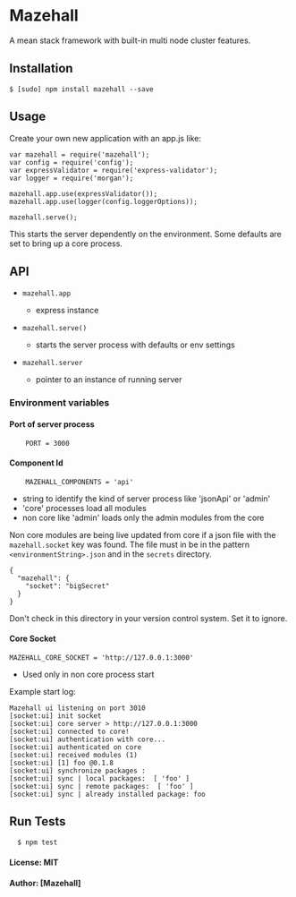 # Mazehall

A mean stack framework with built-in multi node cluster features.

## Installation

    $ [sudo] npm install mazehall --save


## Usage

Create your own new application with an app.js like:

    var mazehall = require('mazehall');
    var config = require('config');
    var expressValidator = require('express-validator');
    var logger = require('morgan');
    
    mazehall.app.use(expressValidator());
    mazehall.app.use(logger(config.loggerOptions));
    
    mazehall.serve();
    
This starts the server dependently on the environment. Some defaults are set to bring up a core process.

## API

* `mazehall.app`
  * express instance

* `mazehall.serve()`
  * starts the server process with defaults or env settings

* `mazehall.server`
  * pointer to an instance of running server

### Environment variables

#### Port of server process
```
    PORT = 3000
```

#### Component Id
```
    MAZEHALL_COMPONENTS = 'api'
```

- string to identify the kind of server process like 'jsonApi' or 'admin' 
- 'core' processes load all modules 
- non core like 'admin' loads only the admin modules from the core

Non core modules are being live updated from core if a json file with the ```mazehall.socket``` key was found. The file must in be in the pattern ```<environmentString>.json``` and in the ```secrets``` directory.

    {
      "mazehall": {
        "socket": "bigSecret"
      }
    }

Don't check in this directory in your version control system. Set it to ignore. 

#### Core Socket
```
MAZEHALL_CORE_SOCKET = 'http://127.0.0.1:3000'
```

- Used only in non core process start


Example start log:

    Mazehall ui listening on port 3010
    [socket:ui] init socket
    [socket:ui] core server > http://127.0.0.1:3000
    [socket:ui] connected to core!
    [socket:ui] authentication with core...
    [socket:ui] authenticated on core
    [socket:ui] received modules (1) 
    [socket:ui] [1] foo @0.1.8
    [socket:ui] synchronize packages :
    [socket:ui] sync | local packages:  [ 'foo' ]
    [socket:ui] sync | remote packages:  [ 'foo' ]
    [socket:ui] sync | already installed package: foo



## Run Tests

``` bash
  $ npm test
```

#### License: MIT
#### Author: [Mazehall]
